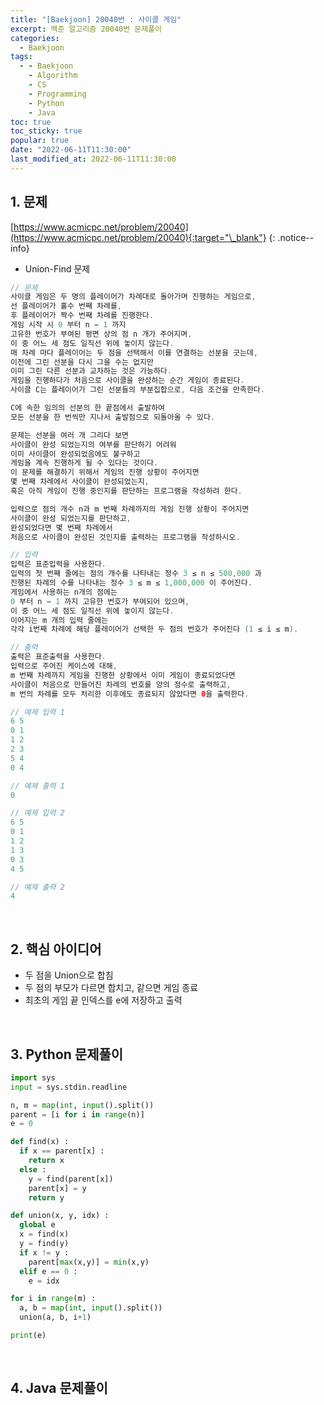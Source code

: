 ```yaml
---
title: "[Baekjoon] 20040번 : 사이클 게임"
excerpt: 백준 알고리즘 20040번 문제풀이
categories:
  - Baekjoon
tags:
  - - Baekjoon
    - Algorithm
    - CS
    - Programming
    - Python
    - Java
toc: true
toc_sticky: true
popular: true
date: "2022-06-11T11:30:00"
last_modified_at: 2022-06-11T11:30:00
---
```


## 1. 문제

[https://www.acmicpc.net/problem/20040](https://www.acmicpc.net/problem/20040){:target="\_blank"}
{: .notice--info}

- Union-Find 문제

```java
// 문제
사이클 게임은 두 명의 플레이어가 차례대로 돌아가며 진행하는 게임으로, 
선 플레이어가 홀수 번째 차례를, 
후 플레이어가 짝수 번째 차례를 진행한다. 
게임 시작 시 0 부터 n − 1 까지 
고유한 번호가 부여된 평면 상의 점 n 개가 주어지며, 
이 중 어느 세 점도 일직선 위에 놓이지 않는다. 
매 차례 마다 플레이어는 두 점을 선택해서 이를 연결하는 선분을 긋는데, 
이전에 그린 선분을 다시 그을 수는 없지만 
이미 그린 다른 선분과 교차하는 것은 가능하다. 
게임을 진행하다가 처음으로 사이클을 완성하는 순간 게임이 종료된다. 
사이클 C는 플레이어가 그린 선분들의 부분집합으로, 다음 조건을 만족한다.

C에 속한 임의의 선분의 한 끝점에서 출발하여 
모든 선분을 한 번씩만 지나서 출발점으로 되돌아올 수 있다.

문제는 선분을 여러 개 그리다 보면 
사이클이 완성 되었는지의 여부를 판단하기 어려워 
이미 사이클이 완성되었음에도 불구하고 
게임을 계속 진행하게 될 수 있다는 것이다. 
이 문제를 해결하기 위해서 게임의 진행 상황이 주어지면 
몇 번째 차례에서 사이클이 완성되었는지, 
혹은 아직 게임이 진행 중인지를 판단하는 프로그램을 작성하려 한다.

입력으로 점의 개수 n과 m 번째 차례까지의 게임 진행 상황이 주어지면 
사이클이 완성 되었는지를 판단하고, 
완성되었다면 몇 번째 차례에서 
처음으로 사이클이 완성된 것인지를 출력하는 프로그램을 작성하시오.

// 입력
입력은 표준입력을 사용한다. 
입력의 첫 번째 줄에는 점의 개수를 나타내는 정수 3 ≤ n ≤ 500,000 과 
진행된 차례의 수를 나타내는 정수 3 ≤ m ≤ 1,000,000 이 주어진다. 
게임에서 사용하는 n개의 점에는 
0 부터 n − 1 까지 고유한 번호가 부여되어 있으며, 
이 중 어느 세 점도 일직선 위에 놓이지 않는다. 
이어지는 m 개의 입력 줄에는 
각각 i번째 차례에 해당 플레이어가 선택한 두 점의 번호가 주어진다 (1 ≤ i ≤ m).

// 출력
출력은 표준출력을 사용한다. 
입력으로 주어진 케이스에 대해, 
m 번째 차례까지 게임을 진행한 상황에서 이미 게임이 종료되었다면 
사이클이 처음으로 만들어진 차례의 번호를 양의 정수로 출력하고, 
m 번의 차례를 모두 처리한 이후에도 종료되지 않았다면 0을 출력한다.

// 예제 입력 1 
6 5
0 1
1 2
2 3
5 4
0 4

// 예제 출력 1 
0

// 예제 입력 2 
6 5
0 1
1 2
1 3
0 3
4 5

// 예제 출력 2 
4
```

<br>

## 2. 핵심 아이디어

- 두 점을 Union으로 합침
- 두 점의 부모가 다르면 합치고, 같으면 게임 종료
- 최초의 게임 끝 인덱스를 e에 저장하고 출력

<br>

## 3. Python 문제풀이

```python
import sys
input = sys.stdin.readline

n, m = map(int, input().split())
parent = [i for i in range(n)]
e = 0

def find(x) :
  if x == parent[x] :
    return x
  else :
    y = find(parent[x])
    parent[x] = y
    return y

def union(x, y, idx) :
  global e
  x = find(x)
  y = find(y)
  if x != y :
    parent[max(x,y)] = min(x,y)
  elif e == 0 :
    e = idx

for i in range(m) :
  a, b = map(int, input().split())
  union(a, b, i+1)

print(e)
```

<br>

## 4. Java 문제풀이

```java

```
